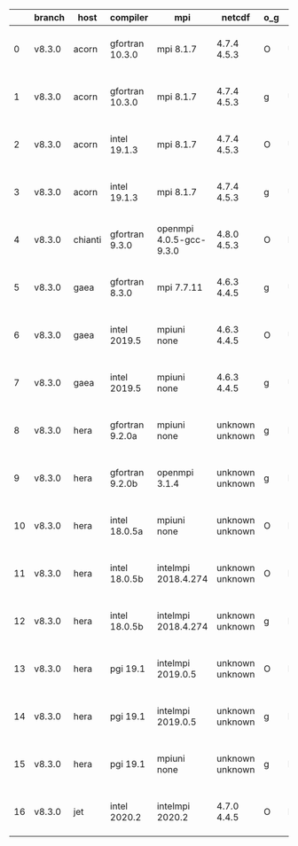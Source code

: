 |    | branch   | host    | compiler        | mpi                     | netcdf          | o_g   | os     | build   | u_pass   | u_fail   | s_pass   | s_fail   | e_pass   | e_fail   | nuopc_pass   | nuopc_fail   | artifacts_hash                                                                                                                                                     | modified                  |
|----|----------|---------|-----------------|-------------------------|-----------------|-------|--------|---------|----------|----------|----------|----------|----------|----------|--------------|--------------|--------------------------------------------------------------------------------------------------------------------------------------------------------------------|---------------------------|
|  0 | v8.3.0   | acorn   | gfortran 10.3.0 | mpi 8.1.7               | 4.7.4 4.5.3     | O     | Unicos | fail    | fail     | fail     | fail     | fail     | fail     | fail     | 0            | 50           | [artifacts](https://github.com/esmf-org/esmf-test-artifacts/tree/6b01062dbfe158ae8b5a651668c9b7c3aeab9611/v8.3.0/acorn/gfortran/10.3.0/O/mpi/8.1.7)                | 2022-06-07 01:22:39 +0000 |
|  1 | v8.3.0   | acorn   | gfortran 10.3.0 | mpi 8.1.7               | 4.7.4 4.5.3     | g     | Unicos | fail    | fail     | fail     | fail     | fail     | fail     | fail     | 0            | 50           | [artifacts](https://github.com/esmf-org/esmf-test-artifacts/tree/c83bd45180a8dd45cf5f77c7476f929391acc0fd/v8.3.0/acorn/gfortran/10.3.0/g/mpi/8.1.7)                | 2022-06-07 01:24:34 +0000 |
|  2 | v8.3.0   | acorn   | intel 19.1.3    | mpi 8.1.7               | 4.7.4 4.5.3     | O     | Unicos | pass    | 13665    | 0        | 49       | 0        | 80       | 0        | 50           | 0            | [artifacts](https://github.com/esmf-org/esmf-test-artifacts/tree/9eb7eb71158683d74c158ec10469eae63d87c64a/v8.3.0/acorn/intel/19.1.3/O/mpi/8.1.7)                   | 2022-06-07 01:50:20 +0000 |
|  3 | v8.3.0   | acorn   | intel 19.1.3    | mpi 8.1.7               | 4.7.4 4.5.3     | g     | Unicos | pass    | 13665    | 0        | 49       | 0        | 80       | 0        | 50           | 0            | [artifacts](https://github.com/esmf-org/esmf-test-artifacts/tree/4cf515cfad8286f267f01419ab637d25d2764777/v8.3.0/acorn/intel/19.1.3/g/mpi/8.1.7)                   | 2022-06-07 01:50:45 +0000 |
|  4 | v8.3.0   | chianti | gfortran 9.3.0  | openmpi 4.0.5-gcc-9.3.0 | 4.8.0 4.5.3     | O     | Linux  | pass    | 13665    | 0        | 49       | 0        | 80       | 0        | 50           | 0            | [artifacts](https://github.com/esmf-org/esmf-test-artifacts/tree/39a53255517a3e381d73cf2464e61113694d4532/v8.3.0/chianti/gfortran/9.3.0/O/openmpi/4.0.5-gcc-9.3.0) | 2022-06-07 02:16:30 -0400 |
|  5 | v8.3.0   | gaea    | gfortran 8.3.0  | mpi 7.7.11              | 4.6.3 4.4.5     | g     | Unicos | pass    | pending  | pending  | pending  | pending  | pending  | pending  | pending      | pending      | [artifacts](https://github.com/esmf-org/esmf-test-artifacts/tree/a6d653acdf6c9252bc9b0ec3e79b3b33ccb755e0/v8.3.0/gaea/gfortran/8.3.0/g/mpi/7.7.11)                 | 2022-06-07 00:44:06 -0400 |
|  6 | v8.3.0   | gaea    | intel 2019.5    | mpiuni none             | 4.6.3 4.4.5     | O     | Unicos | pass    | 12127    | 15       | 8        | 0        | 43       | 0        | 0            | 50           | [artifacts](https://github.com/esmf-org/esmf-test-artifacts/tree/f2f7a9a2ba79b4f367350e67cf1834bd04a16a53/v8.3.0/gaea/intel/2019.5/O/mpiuni/none)                  | 2022-06-07 01:20:46 -0400 |
|  7 | v8.3.0   | gaea    | intel 2019.5    | mpiuni none             | 4.6.3 4.4.5     | g     | Unicos | pass    | pending  | pending  | pending  | pending  | pending  | pending  | pending      | pending      | [artifacts](https://github.com/esmf-org/esmf-test-artifacts/tree/b2b0f549b3c253d60f42a5ad8015fbe6b3072f9c/v8.3.0/gaea/intel/2019.5/g/mpiuni/none)                  | 2022-06-07 00:50:45 -0400 |
|  8 | v8.3.0   | hera    | gfortran 9.2.0a | mpiuni none             | unknown unknown | g     | Linux  | fail    | 12142    | 0        | 8        | 0        | 43       | 0        | 0            | 50           | [artifacts](https://github.com/esmf-org/esmf-test-artifacts/tree/1b1283a986a3dc9a339aee93ac49a49d73df4496/v8.3.0/hera/gfortran/9.2.0a/g/mpiuni/none)               | 2022-06-06 18:48:40 +0000 |
|  9 | v8.3.0   | hera    | gfortran 9.2.0b | openmpi 3.1.4           | unknown unknown | g     | Linux  | fail    | 13665    | 0        | 49       | 0        | 80       | 0        | 50           | 0            | [artifacts](https://github.com/esmf-org/esmf-test-artifacts/tree/fde3f4fd4daec13cf5205829c9184679d3d0938a/v8.3.0/hera/gfortran/9.2.0b/g/openmpi/3.1.4)             | 2022-06-06 18:59:33 +0000 |
| 10 | v8.3.0   | hera    | intel 18.0.5a   | mpiuni none             | unknown unknown | O     | Linux  | fail    | 12142    | 0        | 8        | 0        | 43       | 0        | 0            | 50           | [artifacts](https://github.com/esmf-org/esmf-test-artifacts/tree/c8b8dcd5850ad275c8a77bc7b659836f98f18d14/v8.3.0/hera/intel/18.0.5a/O/mpiuni/none)                 | 2022-06-06 19:02:19 +0000 |
| 11 | v8.3.0   | hera    | intel 18.0.5b   | intelmpi 2018.4.274     | unknown unknown | O     | Linux  | fail    | 13665    | 0        | 49       | 0        | 80       | 0        | 50           | 0            | [artifacts](https://github.com/esmf-org/esmf-test-artifacts/tree/b9b2dfc61815a4a9c25821a93bd57c6b8e997af8/v8.3.0/hera/intel/18.0.5b/O/intelmpi/2018.4.274)         | 2022-06-06 19:38:45 +0000 |
| 12 | v8.3.0   | hera    | intel 18.0.5b   | intelmpi 2018.4.274     | unknown unknown | g     | Linux  | fail    | 13665    | 0        | 49       | 0        | 80       | 0        | 50           | 0            | [artifacts](https://github.com/esmf-org/esmf-test-artifacts/tree/f19a58022a7119a3e174a3b23965dfd583cef4f2/v8.3.0/hera/intel/18.0.5b/g/intelmpi/2018.4.274)         | 2022-06-06 19:36:30 +0000 |
| 13 | v8.3.0   | hera    | pgi 19.1        | intelmpi 2019.0.5       | unknown unknown | O     | Linux  | fail    | fail     | fail     | fail     | fail     | fail     | fail     | 0            | 0            | [artifacts](https://github.com/esmf-org/esmf-test-artifacts/tree/bee460e6a0d5dc789562581ebdb810ca5f03314c/v8.3.0/hera/pgi/19.1/O/intelmpi/2019.0.5)                | 2022-06-06 23:00:11 +0000 |
| 14 | v8.3.0   | hera    | pgi 19.1        | intelmpi 2019.0.5       | unknown unknown | g     | Linux  | fail    | fail     | fail     | fail     | fail     | fail     | fail     | 0            | 0            | [artifacts](https://github.com/esmf-org/esmf-test-artifacts/tree/2fb6c9d5d22ce6d7b7da29bbb8d86937f02b16ce/v8.3.0/hera/pgi/19.1/g/intelmpi/2019.0.5)                | 2022-06-06 23:12:10 +0000 |
| 15 | v8.3.0   | hera    | pgi 19.1        | mpiuni none             | unknown unknown | g     | Linux  | fail    | 11516    | 626      | 4        | 4        | 40       | 3        | 0            | 50           | [artifacts](https://github.com/esmf-org/esmf-test-artifacts/tree/0d553190d0282fa22b2e8987e4549e95f2e92082/v8.3.0/hera/pgi/19.1/g/mpiuni/none)                      | 2022-06-06 20:05:42 +0000 |
| 16 | v8.3.0   | jet     | intel 2020.2    | intelmpi 2020.2         | 4.7.0 4.4.5     | O     | Linux  | pass    | 13665    | 0        | 49       | 0        | 80       | 0        | 50           | 0            | [artifacts](https://github.com/esmf-org/esmf-test-artifacts/tree/fb2b759ed11400e3a82dbee77dd06d965f5fca4c/v8.3.0/jet/intel/2020.2/O/intelmpi/2020.2)               | 2022-06-07 04:58:02 +0000 |